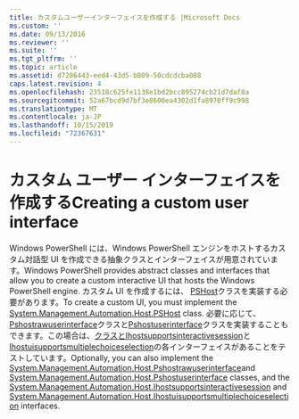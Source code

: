```yaml
---
title: カスタムユーザーインターフェイスを作成する |Microsoft Docs
ms.custom: ''
ms.date: 09/13/2016
ms.reviewer: ''
ms.suite: ''
ms.tgt_pltfrm: ''
ms.topic: article
ms.assetid: d7286443-eed4-43d5-b809-50cdcdcba088
caps.latest.revision: 4
ms.openlocfilehash: 23518c625fe1138e1bd2bcc895274cb21d7daf8a
ms.sourcegitcommit: 52a67bcd9d7bf3e8600ea4302d1fa8970ff9c998
ms.translationtype: MT
ms.contentlocale: ja-JP
ms.lasthandoff: 10/15/2019
ms.locfileid: "72367631"
---
```

# <a name="creating-a-custom-user-interface"></a><span data-ttu-id="94da9-102">カスタム ユーザー インターフェイスを作成する</span><span class="sxs-lookup"><span data-stu-id="94da9-102">Creating a custom user interface</span></span>

<span data-ttu-id="94da9-103">Windows PowerShell には、Windows PowerShell エンジンをホストするカスタム対話型 UI を作成できる抽象クラスとインターフェイスが用意されています。</span><span class="sxs-lookup"><span data-stu-id="94da9-103">Windows PowerShell provides abstract classes and interfaces that allow you to create a custom interactive UI that hosts the Windows PowerShell engine.</span></span> <span data-ttu-id="94da9-104">カスタム UI を作成するには、 [PSHost](/dotnet/api/System.Management.Automation.Host.PSHost)クラスを実装する必要があります。</span><span class="sxs-lookup"><span data-stu-id="94da9-104">To create a custom UI, you must implement the [System.Management.Automation.Host.PSHost](/dotnet/api/System.Management.Automation.Host.PSHost) class.</span></span> <span data-ttu-id="94da9-105">必要に応じて、 [Pshostrawuserinterface](/dotnet/api/System.Management.Automation.Host.PSHostRawUserInterface)クラスと[Pshostuserinterface](/dotnet/api/System.Management.Automation.Host.PSHostUserInterface)クラスを実装することもできます。この場合は、[クラスとIhostsupportsinteractivesession](/dotnet/api/System.Management.Automation.Host.IHostSupportsInteractiveSession)と[Ihostuisupportsmultiplechoiceselection](/dotnet/api/System.Management.Automation.Host.IHostUISupportsMultipleChoiceSelection)の各インターフェイスがあることをテストしています。</span><span class="sxs-lookup"><span data-stu-id="94da9-105">Optionally, you can also implement the [System.Management.Automation.Host.Pshostrawuserinterface](/dotnet/api/System.Management.Automation.Host.PSHostRawUserInterface)and [System.Management.Automation.Host.Pshostuserinterface](/dotnet/api/System.Management.Automation.Host.PSHostUserInterface) classes, and the [System.Management.Automation.Host.Ihostsupportsinteractivesession](/dotnet/api/System.Management.Automation.Host.IHostSupportsInteractiveSession) and [System.Management.Automation.Host.Ihostuisupportsmultiplechoiceselection](/dotnet/api/System.Management.Automation.Host.IHostUISupportsMultipleChoiceSelection) interfaces.</span></span>
